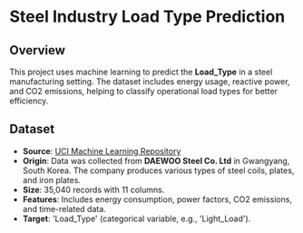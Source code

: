 # Steel Industry Load Type Prediction

## Overview
This project uses machine learning to predict the **Load_Type** in a steel manufacturing setting. The dataset includes energy usage, reactive power, and CO2 emissions, helping to classify operational load types for better efficiency.

## Dataset
- **Source**: [UCI Machine Learning Repository](https://archive.ics.uci.edu/dataset/851/steel+industry+energy+consumption)
- **Origin**: Data was collected from **DAEWOO Steel Co. Ltd** in Gwangyang, South Korea. The company produces various types of steel coils, plates, and iron plates.
- **Size**: 35,040 records with 11 columns.
- **Features**: Includes energy consumption, power factors, CO2 emissions, and time-related data.
- **Target**: 'Load_Type' (categorical variable, e.g., 'Light_Load').

